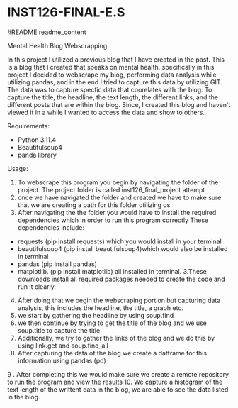# INST126-FINAL-E.S
#README
readme_content

Mental Health Blog Webscrapping 

In this project I utilized a previous blog that I have created in the past. This is a blog that I created that speaks on mental health. 
specifically in this project I decided to webscrape my blog, performing data analysis while utilizing pandas, and in the end I tried to capture this data by utilizing GIT. The data was to capture specfic data that coorelates with the blog. To capture the title, the headline, the text length, the different links, and the different posts that are within the blog. Since, I created this blog and haven't viewed it in a while I wanted to access the data and show to others. 

Requirements: 
- Python 3.11.4
- Beautifulsoup4
- panda library

Usage:

1. To webscrape this program you begin by navigating the folder of the project. The project folder is called inst126_final_project attempt 
2. once we have navigated the folder and created we have to make sure that we are creating a path for this folder utilizing os
3. After navigating the the folder you would have to install the required dependencies which in order to run this program correctly 
These dependencies include: 
- requests (pip install requests) which you would install in your terminal
- beautifulsoup4 (pip install beautifulsoup4)which would also be installed in terminal 
- pandas (pip install pandas)
-  matplotlib. (pip install matplotlib) all installed in terminal.
3.These downloads install all required packages needed to create the code and run it clearly. 
4. After doing that we begin the webscraping portion but capturing data analysis, this includes the headline, the title, a graph etc.
5. we start by gathering the headline by using soup.find
6. we then continue by trying to get the title of the blog and we use soup.title to capture the title
7. Additionally, we try to gather the links of the blog and we do this by using link.get and soup.find_all
8. After capturing the data of the blog we create a datframe for this information using pandas (pd)

9 . After completing this we would make sure we create a remote repository to run the program and view the results
10. We capture a histogram of the text length of the writtent data in the blog, we are able to see the data listed in the blog. 



